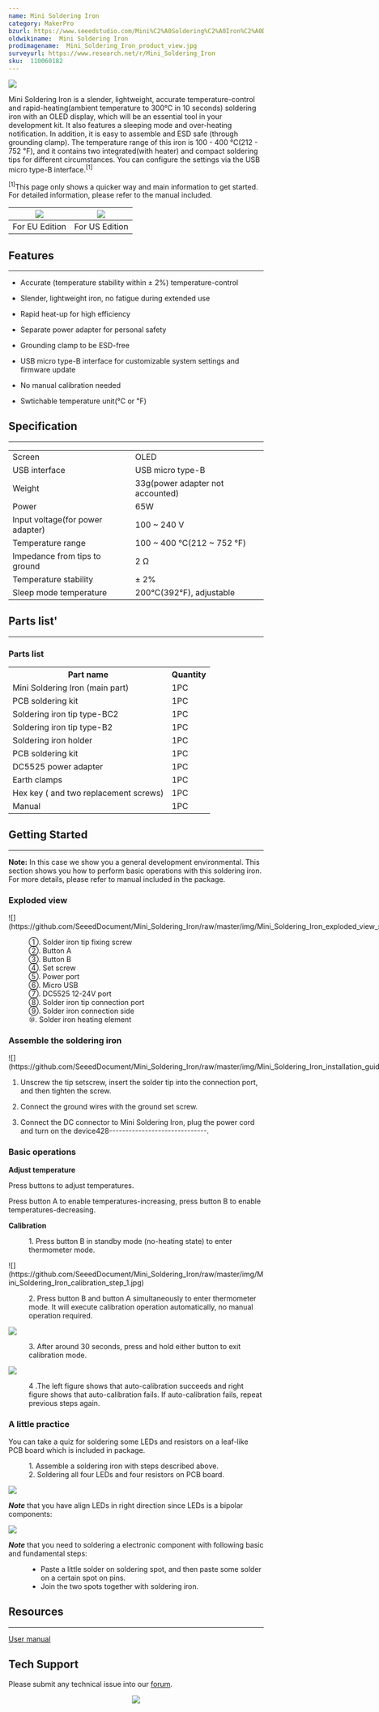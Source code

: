 ```yaml
---
name: Mini Soldering Iron
category: MakerPro
bzurl: https://www.seeedstudio.com/Mini%C2%A0Soldering%C2%A0Iron%C2%A0Deluxe%C2%A0Kit%C2%A0US%C2%A0Standard-p-2593.html?ref=newInBazaar
oldwikiname:  Mini Soldering Iron
prodimagename:  Mini_Soldering_Iron_product_view.jpg
surveyurl: https://www.research.net/r/Mini_Soldering_Iron
sku:  110060182
---
```

![](https://github.com/SeeedDocument/Mini_Soldering_Iron/raw/master/img/Mini_Soldering_Iron_product_view.jpg)

Mini Soldering Iron is a slender, lightweight, accurate temperature-control and rapid-heating(ambient temperature to 300℃ in 10 seconds) soldering iron with an OLED display, which will be an essential tool in your development kit. It also features a sleeping mode and over-heating notification. In addition, it is easy to assemble and ESD safe (through grounding clamp). The temperature range of this iron is 100 - 400 ℃(212 - 752 ℉), and it contains two integrated(with heater) and compact soldering tips for different circumstances. You can configure the settings via the USB micro type-B interface.<sup>[1]</sup>

<sup>[1]</sup>This page only shows a quicker way and main information to get started. For detailed information, please refer to the manual included.

|[![](https://github.com/SeeedDocument/Seeed-WiKi/raw/master/docs/images/300px-Get_One_Now_Banner-ragular.png)](https://www.seeedstudio.com/Mini%C2%A0Soldering%C2%A0Iron%C2%A0Deluxe%C2%A0Kit%C2%A0Europe-Standard-p-2592.html?ref=newInBazaar)|[![](https://github.com/SeeedDocument/Seeed-WiKi/raw/master/docs/images/300px-Get_One_Now_Banner-ragular.png)](https://www.seeedstudio.com/Mini%C2%A0Soldering%C2%A0Iron%C2%A0Deluxe%C2%A0Kit%C2%A0US%C2%A0Standard-p-2593.html?ref=newInBazaar)|
|:---:|:---:|
|For EU Edition|For US Edition|

##  Features
---
*   Accurate (temperature stability within ± 2%) temperature-control

*   Slender, lightweight iron, no fatigue during extended use

*   Rapid heat-up for high efficiency

*   Separate power adapter for personal safety

*   Grounding clamp to be ESD-free

*   USB micro type-B interface for customizable system settings and firmware update

*   No manual calibration needed

*   Swtichable temperature unit(℃ or ℉)

##  Specification
---
<table>
<tr>
<td>  Screen </td>
<td> OLED
</td></tr>
<tr>
<td>  USB interface </td>
<td> USB micro type-B
</td></tr>
<tr>
<td>  Weight </td>
<td> 33g(power adapter not accounted)
</td></tr>
<tr>
<td>  Power </td>
<td> 65W
</td></tr>
<tr>
<td>  Input voltage(for power adapter) </td>
<td> 100 ~ 240 V
</td></tr>
<tr>
<td>  Temperature range </td>
<td> 100 ~ 400 ℃(212 ~ 752 ℉)
</td></tr>
<tr>
<td>  Impedance from tips to ground </td>
<td> 2 Ω
</td></tr>
<tr>
<td>  Temperature stability </td>
<td> ± 2%
</td></tr>
<tr>
<td>  Sleep mode temperature  </td>
<td> 200℃(392℉), adjustable
</td></tr></table>

##  Parts list'
---
###  **Parts list**

<table>
<tr>
<th>Part name   </th>
<th> Quantity
</th></tr>
<tr>
<td> Mini Soldering Iron (main part)   </td>
<td> 1PC
</td></tr>
<tr>
<td> PCB soldering kit </td>
<td> 1PC
</td></tr>
<tr>
<td> Soldering iron tip type-BC2  </td>
<td> 1PC
</td></tr>
<tr>
<td> Soldering iron tip type-B2   </td>
<td> 1PC
</td></tr>
<tr>
<td> Soldering iron holder </td>
<td> 1PC
</td></tr>
<tr>
<td> PCB soldering kit  </td>
<td> 1PC
</td></tr>
<tr>
<td> DC5525 power adapter </td>
<td> 1PC
</td></tr>
<tr>
<td> Earth clamps  </td>
<td> 1PC
</td></tr>
<tr>
<td> Hex key ( and two replacement screws) </td>
<td> 1PC
</td></tr>
<tr>
<td> Manual </td>
<td> 1PC
</td></tr></table>

##  Getting Started
---
**Note:** In this case we show you a general development environmental.
This section shows you how to perform basic operations with this soldering iron. For more details, please refer to manual included in the package.

###  Exploded view

<div style="margin:0px 0px; display: inline-block;"><div class="floatnone">![](https://github.com/SeeedDocument/Mini_Soldering_Iron/raw/master/img/Mini_Soldering_Iron_exploded_view_s.jpg)</div></div>
<dl><dd> ①. Solder iron tip fixing screw
</dd><dd> ②. Button A
</dd><dd> ③. Button B
</dd><dd> ④. Set screw
</dd><dd> ⑤. Power port
</dd><dd> ⑥. Micro USB
</dd><dd> ⑦. DC5525 12-24V port
</dd><dd> ⑧. Solder iron tip connection port
</dd><dd> ⑨. Solder iron connection side
</dd><dd> ⑩. Solder iron heating element
</dd></dl>

###  Assemble the soldering iron

<div style="margin:0px 0px; display: inline-block;"><div class="floatnone">![](https://github.com/SeeedDocument/Mini_Soldering_Iron/raw/master/img/Mini_Soldering_Iron_installation_guide.jpg)</div></div>

1.  Unscrew the tip setscrew, insert the solder tip into the connection port, and then tighten the screw.

2.  Connect the ground wires with the ground set screw.

3.  Connect the DC connector to Mini Soldering Iron, plug the power cord and turn on the device428------------------------------.

###  Basic operations

**Adjust temperature**

Press buttons to adjust temperatures.

Press button A to enable temperatures-increasing, press button B to enable temperatures-decreasing.

**Calibration**

<dl><dd> 1. Press button B in standby mode (no-heating state) to enter thermometer mode.

</dd></dl>
![](https://github.com/SeeedDocument/Mini_Soldering_Iron/raw/master/img/Mini_Soldering_Iron_calibration_step_1.jpg)</div></div>

<dl><dd> 2. Press button B and button A simultaneously to enter thermometer mode. It will execute calibration operation automatically, no manual operation required.
</dd></dl>

![](https://github.com/SeeedDocument/Mini_Soldering_Iron/raw/master/img/Mini_Soldering_Iron_calibration_step_2.jpg)</div></div>

<dl><dd> 3. After around 30 seconds, press and hold either button to exit calibration mode.
</dd></dl>

![](https://github.com/SeeedDocument/Mini_Soldering_Iron/raw/master/img/Mini_Soldering_Iron_calibration_step_3.jpg)</div></div>

<dl><dd> 4 .The left figure shows that auto-calibration succeeds and right figure shows that auto-calibration fails. If auto-calibration fails, repeat previous steps again.
</dd></dl>

###  A little practice

You can take a quiz for soldering some LEDs and resistors on a leaf-like PCB board which is included in package.

<dl><dd> 1.  Assemble a soldering iron with steps described above.
</dd><dd> 2.  Soldering all four LEDs and four resistors on PCB board.
</dd></dl>

![](https://github.com/SeeedDocument/Mini_Soldering_Iron/raw/master/img/Mini_solderin_iron_practice_s.JPG)

_**Note**_ that you have align LEDs in right direction since LEDs is a bipolar components:

![](https://github.com/SeeedDocument/Mini_Soldering_Iron/raw/master/img/Mini_solderin_iron_practice-directions-s.jpg)

_**Note**_ that you need to soldering a electronic component with following basic and fundamental steps:

<dl><dd>

*   Paste a little solder on soldering spot, and then paste some solder on a certain spot on pins.
*   Join the two spots together with soldering iron.
</dd></dl>

##  Resources
---
[User manual](res/Mini_Soldering_Iron_manual.zip)

## Tech Support
Please submit any technical issue into our [forum](http://forum.seeedstudio.com/). <br /><p style="text-align:center"><a href="https://www.seeedstudio.com/act-4.html?utm_source=wiki&utm_medium=wikibanner&utm_campaign=newproducts" target="_blank"><img src="https://github.com/SeeedDocument/Wiki_Banner/raw/master/new_product.jpg" /></a></p>
